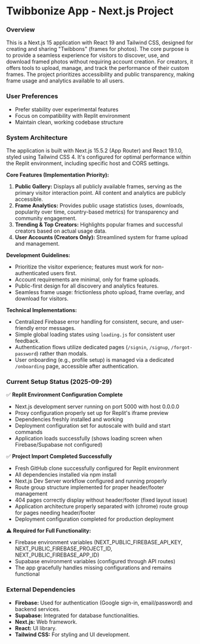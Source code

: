 # Twibbonize App - Next.js Project

### Overview
This is a Next.js 15 application with React 19 and Tailwind CSS, designed for creating and sharing "Twibbons" (frames for photos). The core purpose is to provide a seamless experience for visitors to discover, use, and download framed photos without requiring account creation. For creators, it offers tools to upload, manage, and track the performance of their custom frames. The project prioritizes accessibility and public transparency, making frame usage and analytics available to all users.

### User Preferences
- Prefer stability over experimental features
- Focus on compatibility with Replit environment
- Maintain clean, working codebase structure

### System Architecture
The application is built with Next.js 15.5.2 (App Router) and React 19.1.0, styled using Tailwind CSS 4. It's configured for optimal performance within the Replit environment, including specific host and CORS settings.

**Core Features (Implementation Priority):**
1.  **Public Gallery:** Displays all publicly available frames, serving as the primary visitor interaction point. All content and analytics are publicly accessible.
2.  **Frame Analytics:** Provides public usage statistics (uses, downloads, popularity over time, country-based metrics) for transparency and community engagement.
3.  **Trending & Top Creators:** Highlights popular frames and successful creators based on actual usage data.
4.  **User Accounts (Creators Only):** Streamlined system for frame upload and management.

**Development Guidelines:**
- Prioritize the visitor experience; features must work for non-authenticated users first.
- Account requirements are minimal, only for frame uploads.
- Public-first design for all discovery and analytics features.
- Seamless frame usage: frictionless photo upload, frame overlay, and download for visitors.

**Technical Implementations:**
- Centralized Firebase error handling for consistent, secure, and user-friendly error messages.
- Simple global loading states using `loading.js` for consistent user feedback.
- Authentication flows utilize dedicated pages (`/signin`, `/signup`, `/forgot-password`) rather than modals.
- User onboarding (e.g., profile setup) is managed via a dedicated `/onboarding` page, accessible after authentication.

### Current Setup Status (2025-09-29)
✅ **Replit Environment Configuration Complete**
- Next.js development server running on port 5000 with host 0.0.0.0
- Proxy configuration properly set up for Replit's iframe preview
- Dependencies freshly installed and working
- Deployment configuration set for autoscale with build and start commands
- Application loads successfully (shows loading screen when Firebase/Supabase not configured)

✅ **Project Import Completed Successfully**
- Fresh GitHub clone successfully configured for Replit environment
- All dependencies installed via npm install
- Next.js Dev Server workflow configured and running properly
- Route group structure implemented for proper header/footer management
- 404 pages correctly display without header/footer (fixed layout issue)
- Application architecture properly separated with (chrome) route group for pages needing header/footer
- Deployment configuration completed for production deployment

⚠️ **Required for Full Functionality:**
- Firebase environment variables (NEXT_PUBLIC_FIREBASE_API_KEY, NEXT_PUBLIC_FIREBASE_PROJECT_ID, NEXT_PUBLIC_FIREBASE_APP_ID)
- Supabase environment variables (configured through API routes)
- The app gracefully handles missing configurations and remains functional

### External Dependencies
- **Firebase:** Used for authentication (Google sign-in, email/password) and backend services.
- **Supabase:** Integrated for database functionalities.
- **Next.js:** Web framework.
- **React:** UI library.
- **Tailwind CSS:** For styling and UI development.
